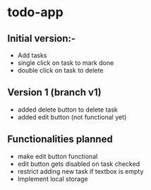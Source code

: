 # todo-app
 
## Initial version:-
- Add tasks
- single click on task to mark done
- double click on task to delete

## Version 1 (branch v1)
- added delete button to delete task
- added edit button (not functional yet)

## Functionalities planned
- make edit button functional
- edit button gets disabled on task checked
- restrict adding new task if textbox is empty
- Implement local storage